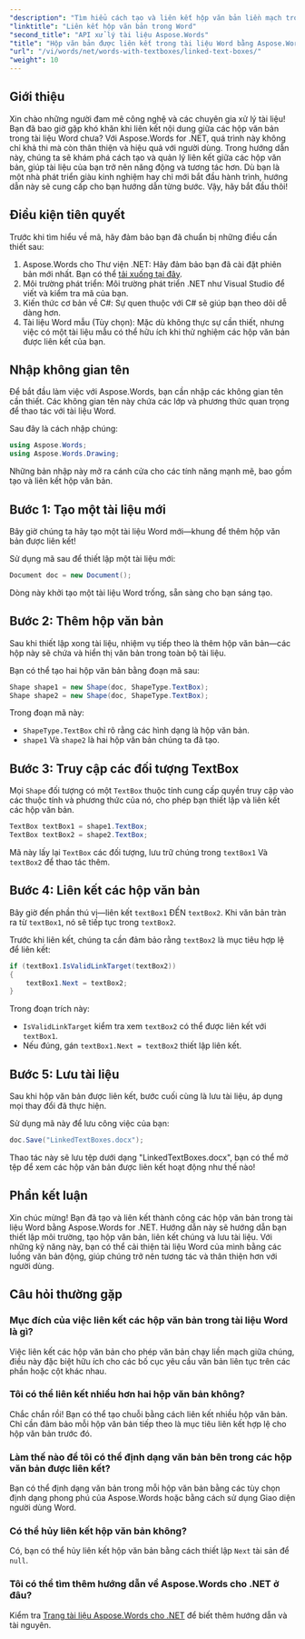 ```yaml
---
"description": "Tìm hiểu cách tạo và liên kết hộp văn bản liền mạch trong tài liệu Word với Aspose.Words for .NET. Làm theo hướng dẫn chi tiết của chúng tôi để có luồng nội dung mượt mà và kết quả chuyên nghiệp."
"linktitle": "Liên kết hộp văn bản trong Word"
"second_title": "API xử lý tài liệu Aspose.Words"
"title": "Hộp văn bản được liên kết trong tài liệu Word bằng Aspose.Words cho .NET"
"url": "/vi/words/net/words-with-textboxes/linked-text-boxes/"
"weight": 10
---
```


## Giới thiệu

Xin chào những người đam mê công nghệ và các chuyên gia xử lý tài liệu! Bạn đã bao giờ gặp khó khăn khi liên kết nội dung giữa các hộp văn bản trong tài liệu Word chưa? Với Aspose.Words for .NET, quá trình này không chỉ khả thi mà còn thân thiện và hiệu quả với người dùng. Trong hướng dẫn này, chúng ta sẽ khám phá cách tạo và quản lý liên kết giữa các hộp văn bản, giúp tài liệu của bạn trở nên năng động và tương tác hơn. Dù bạn là một nhà phát triển giàu kinh nghiệm hay chỉ mới bắt đầu hành trình, hướng dẫn này sẽ cung cấp cho bạn hướng dẫn từng bước. Vậy, hãy bắt đầu thôi!

## Điều kiện tiên quyết

Trước khi tìm hiểu về mã, hãy đảm bảo bạn đã chuẩn bị những điều cần thiết sau:

1. Aspose.Words cho Thư viện .NET: Hãy đảm bảo bạn đã cài đặt phiên bản mới nhất. Bạn có thể [tải xuống tại đây](https://releases.aspose.com/words/net/).
2. Môi trường phát triển: Môi trường phát triển .NET như Visual Studio để viết và kiểm tra mã của bạn.
3. Kiến thức cơ bản về C#: Sự quen thuộc với C# sẽ giúp bạn theo dõi dễ dàng hơn.
4. Tài liệu Word mẫu (Tùy chọn): Mặc dù không thực sự cần thiết, nhưng việc có một tài liệu mẫu có thể hữu ích khi thử nghiệm các hộp văn bản được liên kết của bạn.

## Nhập không gian tên

Để bắt đầu làm việc với Aspose.Words, bạn cần nhập các không gian tên cần thiết. Các không gian tên này chứa các lớp và phương thức quan trọng để thao tác với tài liệu Word.

Sau đây là cách nhập chúng:

```csharp
using Aspose.Words;
using Aspose.Words.Drawing;
```

Những bản nhập này mở ra cánh cửa cho các tính năng mạnh mẽ, bao gồm tạo và liên kết hộp văn bản.

## Bước 1: Tạo một tài liệu mới

Bây giờ chúng ta hãy tạo một tài liệu Word mới—khung để thêm hộp văn bản được liên kết!

Sử dụng mã sau để thiết lập một tài liệu mới:

```csharp
Document doc = new Document();
```

Dòng này khởi tạo một tài liệu Word trống, sẵn sàng cho bạn sáng tạo.

## Bước 2: Thêm hộp văn bản

Sau khi thiết lập xong tài liệu, nhiệm vụ tiếp theo là thêm hộp văn bản—các hộp này sẽ chứa và hiển thị văn bản trong toàn bộ tài liệu.

Bạn có thể tạo hai hộp văn bản bằng đoạn mã sau:

```csharp
Shape shape1 = new Shape(doc, ShapeType.TextBox);
Shape shape2 = new Shape(doc, ShapeType.TextBox);
```

Trong đoạn mã này:
- `ShapeType.TextBox` chỉ rõ rằng các hình dạng là hộp văn bản.
- `shape1` Và `shape2` là hai hộp văn bản chúng ta đã tạo.

## Bước 3: Truy cập các đối tượng TextBox

Mọi `Shape` đối tượng có một `TextBox` thuộc tính cung cấp quyền truy cập vào các thuộc tính và phương thức của nó, cho phép bạn thiết lập và liên kết các hộp văn bản.

```csharp
TextBox textBox1 = shape1.TextBox;
TextBox textBox2 = shape2.TextBox;
```

Mã này lấy lại `TextBox` các đối tượng, lưu trữ chúng trong `textBox1` Và `textBox2` để thao tác thêm.

## Bước 4: Liên kết các hộp văn bản

Bây giờ đến phần thú vị—liên kết `textBox1` ĐẾN `textBox2`. Khi văn bản tràn ra từ `textBox1`, nó sẽ tiếp tục trong `textBox2`.

Trước khi liên kết, chúng ta cần đảm bảo rằng `textBox2` là mục tiêu hợp lệ để liên kết:

```csharp
if (textBox1.IsValidLinkTarget(textBox2))
{
    textBox1.Next = textBox2;
}
```

Trong đoạn trích này:
- `IsValidLinkTarget` kiểm tra xem `textBox2` có thể được liên kết với `textBox1`.
- Nếu đúng, gán `textBox1.Next = textBox2` thiết lập liên kết.

## Bước 5: Lưu tài liệu

Sau khi hộp văn bản được liên kết, bước cuối cùng là lưu tài liệu, áp dụng mọi thay đổi đã thực hiện.

Sử dụng mã này để lưu công việc của bạn:

```csharp
doc.Save("LinkedTextBoxes.docx");
```

Thao tác này sẽ lưu tệp dưới dạng "LinkedTextBoxes.docx", bạn có thể mở tệp để xem các hộp văn bản được liên kết hoạt động như thế nào!

## Phần kết luận

Xin chúc mừng! Bạn đã tạo và liên kết thành công các hộp văn bản trong tài liệu Word bằng Aspose.Words for .NET. Hướng dẫn này sẽ hướng dẫn bạn thiết lập môi trường, tạo hộp văn bản, liên kết chúng và lưu tài liệu. Với những kỹ năng này, bạn có thể cải thiện tài liệu Word của mình bằng các luồng văn bản động, giúp chúng trở nên tương tác và thân thiện hơn với người dùng.

## Câu hỏi thường gặp

### Mục đích của việc liên kết các hộp văn bản trong tài liệu Word là gì?  
Việc liên kết các hộp văn bản cho phép văn bản chạy liền mạch giữa chúng, điều này đặc biệt hữu ích cho các bố cục yêu cầu văn bản liên tục trên các phần hoặc cột khác nhau.

### Tôi có thể liên kết nhiều hơn hai hộp văn bản không?  
Chắc chắn rồi! Bạn có thể tạo chuỗi bằng cách liên kết nhiều hộp văn bản. Chỉ cần đảm bảo mỗi hộp văn bản tiếp theo là mục tiêu liên kết hợp lệ cho hộp văn bản trước đó.

### Làm thế nào để tôi có thể định dạng văn bản bên trong các hộp văn bản được liên kết?  
Bạn có thể định dạng văn bản trong mỗi hộp văn bản bằng các tùy chọn định dạng phong phú của Aspose.Words hoặc bằng cách sử dụng Giao diện người dùng Word.

### Có thể hủy liên kết hộp văn bản không?  
Có, bạn có thể hủy liên kết hộp văn bản bằng cách thiết lập `Next` tài sản để `null`.

### Tôi có thể tìm thêm hướng dẫn về Aspose.Words cho .NET ở đâu?  
Kiểm tra [Trang tài liệu Aspose.Words cho .NET](https://reference.aspose.com/words/net/) để biết thêm hướng dẫn và tài nguyên.